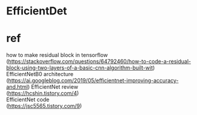 # EfficientDet

# ref
how to make residual block in tensorflow  
(https://stackoverflow.com/questions/64792460/how-to-code-a-residual-block-using-two-layers-of-a-basic-cnn-algorithm-built-wit)  
EfficientNetB0 architecture  
(https://ai.googleblog.com/2019/05/efficientnet-improving-accuracy-and.html)
EfficientNet review  
(https://hcshin.tistory.com/4)  
EfficientNet code  
(https://jsc5565.tistory.com/9)  